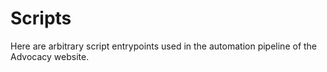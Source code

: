 # Scripts

Here are arbitrary script entrypoints used in the automation pipeline of the Advocacy website.

